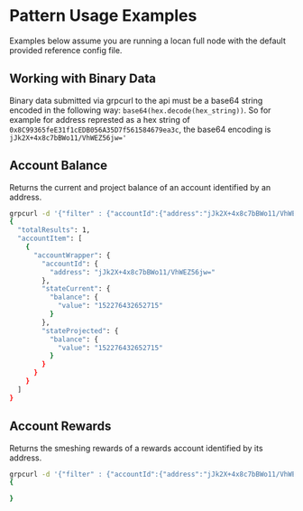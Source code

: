 # Pattern Usage Examples
Examples below assume you are running a locan full node with the default provided reference config file.

## Working with Binary Data
Binary data submitted via grpcurl to the api must be a base64 string encoded in the following way: `base64(hex.decode(hex_string))`.
So for example for address represted as a hex string of `0x8C99365feE31f1cEDB056A35D7f561584679ea3c`, the base64 encoding is `jJk2X+4x8c7bBWo11/VhWEZ56jw='`

## Account Balance
Returns the current and project balance of an account identified by an address.

```bash
grpcurl -d '{"filter" : {"accountId":{"address":"jJk2X+4x8c7bBWo11/VhWEZ56jw="}, "account_data_flags":4}}' -plaintext localhost:9092 spacemesh.v1.GlobalStateService.AccountDataQuery
{
  "totalResults": 1,
  "accountItem": [
    {
      "accountWrapper": {
        "accountId": {
          "address": "jJk2X+4x8c7bBWo11/VhWEZ56jw="
        },
        "stateCurrent": {
          "balance": {
            "value": "152276432652715"
          }
        },
        "stateProjected": {
          "balance": {
            "value": "152276432652715"
          }
        }
      }
    }
  ]
}
```


## Account Rewards
Returns the smeshing rewards of a rewards account identified by its address.

```bash
grpcurl -d '{"filter" : {"accountId":{"address":"jJk2X+4x8c7bBWo11/VhWEZ56jw="}, "account_data_flags":4}}' -plaintext localhost:9092 spacemesh.v1.GlobalStateService.AccountDataQuery
{

}
```


